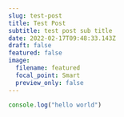 ```yaml
---
slug: test-post
title: Test Post
subtitle: test post sub title
date: 2022-02-17T09:48:33.143Z
draft: false
featured: false
image:
  filename: featured
  focal_point: Smart
  preview_only: false
---
```

```js
console.log("hello world")
```